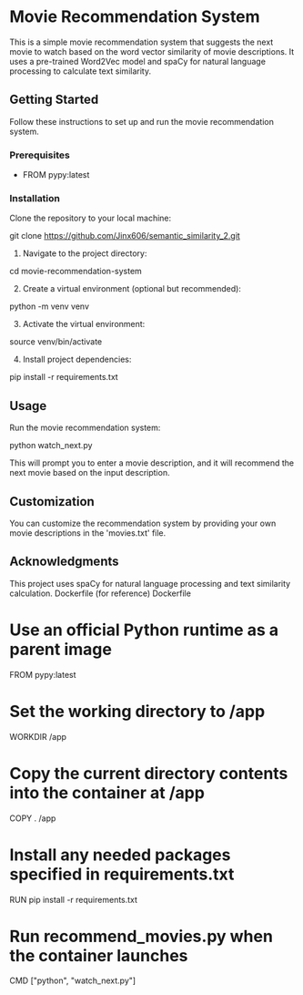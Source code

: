 # Movie Recommendation System

This is a simple movie recommendation system that suggests the next movie to watch based on the word vector similarity of movie descriptions. It uses a pre-trained Word2Vec model and spaCy for natural language processing to calculate text similarity.

## Getting Started

Follow these instructions to set up and run the movie recommendation system.

### Prerequisites

- FROM pypy:latest

### Installation

Clone the repository to your local machine:

git clone https://github.com/Jinx606/semantic_similarity_2.git

1. Navigate to the project directory:

cd movie-recommendation-system

2. Create a virtual environment (optional but recommended):

python -m venv venv

3. Activate the virtual environment:

source venv/bin/activate

4. Install project dependencies:

pip install -r requirements.txt

## Usage

Run the movie recommendation system:

python watch_next.py

This will prompt you to enter a movie description, and it will recommend the next movie based on the input description.

## Customization

You can customize the recommendation system by providing your own movie descriptions in the 'movies.txt' file.

## Acknowledgments

This project uses spaCy for natural language processing and text similarity calculation.
Dockerfile (for reference)
Dockerfile

# Use an official Python runtime as a parent image
FROM pypy:latest

# Set the working directory to /app
WORKDIR /app

# Copy the current directory contents into the container at /app
COPY . /app

# Install any needed packages specified in requirements.txt
RUN pip install -r requirements.txt

# Run recommend_movies.py when the container launches
CMD ["python", "watch_next.py"]